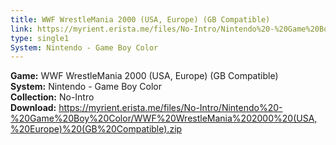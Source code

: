 ```yaml
---
title: WWF WrestleMania 2000 (USA, Europe) (GB Compatible)
link: https://myrient.erista.me/files/No-Intro/Nintendo%20-%20Game%20Boy%20Color/WWF%20WrestleMania%202000%20(USA,%20Europe)%20(GB%20Compatible).zip
type: single1
System: Nintendo - Game Boy Color
---
```

<b>Game:</b> WWF WrestleMania 2000 (USA, Europe) (GB Compatible)<br>
<b>System:</b> Nintendo - Game Boy Color<br>
<b>Collection:</b> No-Intro<br>
<b>Download:</b> https://myrient.erista.me/files/No-Intro/Nintendo%20-%20Game%20Boy%20Color/WWF%20WrestleMania%202000%20(USA,%20Europe)%20(GB%20Compatible).zip